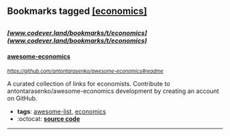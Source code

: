 ## Bookmarks tagged [[economics]](https://www.codever.land/search?q=[economics])

_<sup><sup>[www.codever.land/bookmarks/t/economics](www.codever.land/bookmarks/t/economics)</sup></sup>_
---
#### [awesome-economics](https://github.com/antontarasenko/awesome-economics#readme)
_<sup>https://github.com/antontarasenko/awesome-economics#readme</sup>_

A curated collection of links for economists. Contribute to antontarasenko/awesome-economics development by creating an account on GitHub.
* **tags**: [awesome-list](../tagged/awesome-list.md), [economics](../tagged/economics.md)
* :octocat: **[source code](https://github.com/antontarasenko/awesome-economics#readme)**
---
